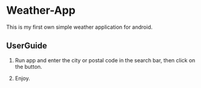 # Weather-App
This is my first own simple weather application for android.
## UserGuide
1. Run app and enter the city or postal code in the search bar, then click on the button.

2. Enjoy.


